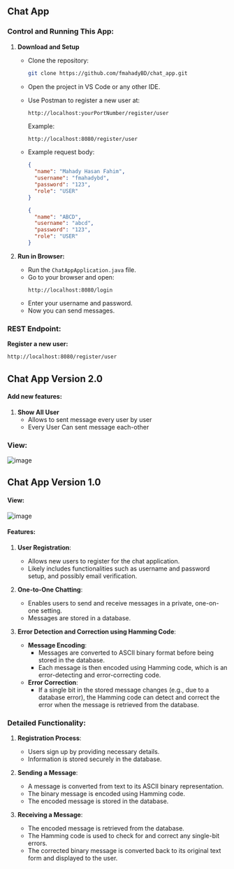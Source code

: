 ## Chat App

### Control and Running This App:

1. **Download and Setup**

   - Clone the repository:
     ```sh
     git clone https://github.com/fmahadyBD/chat_app.git
     ```
   - Open the project in VS Code or any other IDE.
   - Use Postman to register a new user at:

     ```
     http://localhost:yourPortNumber/register/user
     ```

     Example:

     ```sh
     http://localhost:8080/register/user
     ```

   - Example request body:
     ```json
     {
       "name": "Mahady Hasan Fahim",
       "username": "fmahadybd",
       "password": "123",
       "role": "USER"
     }
     ```
     ```json
     {
       "name": "ABCD",
       "username": "abcd",
       "password": "123",
       "role": "USER"
     }
     ```

2. **Run in Browser:**
   - Run the `ChatAppApplication.java` file.
   - Go to your browser and open:
     ```
     http://localhost:8080/login
     ```
   - Enter your username and password.
   - Now you can send messages.

### REST Endpoint:

**Register a new user:**

```sh
http://localhost:8080/register/user
```

## Chat App Version 2.0

#### Add new features:

1. **Show All User**
   - Allows to sent message every user by user
   - Every User Can sent message each-other

### View:
![image](https://github.com/user-attachments/assets/cc94a479-d060-40a6-bd7b-05d5924c8d60)

## Chat App Version 1.0

#### View:

![image](https://github.com/fmahadyBD/chat_app/assets/109776849/5a8b30ce-4083-4f34-94c1-6cc496993599)

#### Features:

1. **User Registration**:

   - Allows new users to register for the chat application.
   - Likely includes functionalities such as username and password setup, and possibly email verification.

2. **One-to-One Chatting**:

   - Enables users to send and receive messages in a private, one-on-one setting.
   - Messages are stored in a database.

3. **Error Detection and Correction using Hamming Code**:
   - **Message Encoding**:
     - Messages are converted to ASCII binary format before being stored in the database.
     - Each message is then encoded using Hamming code, which is an error-detecting and error-correcting code.
   - **Error Correction**:
     - If a single bit in the stored message changes (e.g., due to a database error), the Hamming code can detect and correct the error when the message is retrieved from the database.

### Detailed Functionality:

1. **Registration Process**:

   - Users sign up by providing necessary details.
   - Information is stored securely in the database.

2. **Sending a Message**:

   - A message is converted from text to its ASCII binary representation.
   - The binary message is encoded using Hamming code.
   - The encoded message is stored in the database.

3. **Receiving a Message**:
   - The encoded message is retrieved from the database.
   - The Hamming code is used to check for and correct any single-bit errors.
   - The corrected binary message is converted back to its original text form and displayed to the user.
